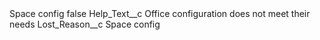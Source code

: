 <?xml version="1.0" encoding="UTF-8"?>
<CustomMetadata xmlns="http://soap.sforce.com/2006/04/metadata" xmlns:xsi="http://www.w3.org/2001/XMLSchema-instance" xmlns:xsd="http://www.w3.org/2001/XMLSchema">
    <label>Space config</label>
    <protected>false</protected>
    <values>
        <field>Help_Text__c</field>
        <value xsi:type="xsd:string">Office configuration does not meet their needs</value>
    </values>
    <values>
        <field>Lost_Reason__c</field>
        <value xsi:type="xsd:string">Space config</value>
    </values>
</CustomMetadata>
